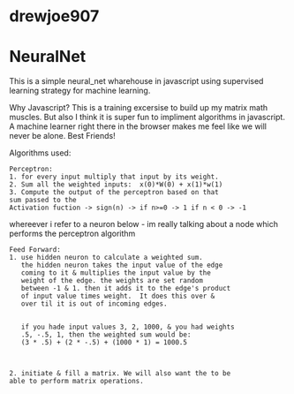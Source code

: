 # drewjoe907
# NeuralNet

This is a simple neural_net wharehouse in javascript using supervised 
learning strategy for machine learning.

Why Javascript? This is a training excersise to build up my matrix math 
muscles. But also I think it is super fun to impliment algorithms in 
javascript. A machine learner right there in the browser makes me feel like
we will never be alone. Best Friends!

Algorithms used:

    Perceptron:
    1. for every input multiply that input by its weight.
    2. Sum all the weighted inputs:  x(0)*W(0) + x(1)*w(1)
    3. Compute the output of the perceptron based on that 
    sum passed to the 
    Activation fuction -> sign(n) -> if n>=0 -> 1 if n < 0 -> -1
    
whereever i refer to a neuron below - im really talking about a node 
which performs the perceptron algorithm
    
    Feed Forward: 
    1. use hidden neuron to calculate a weighted sum.
       the hidden neuron takes the input value of the edge
       coming to it & multiplies the input value by the   
       weight of the edge. the weights are set random
       between -1 & 1. then it adds it to the edge's product
       of input value times weight.  It does this over &
       over til it is out of incoming edges.


       if you hade input values 3, 2, 1000, & you had weights
       .5, -.5, 1, then the weighted sum would be:
       (3 * .5) + (2 * -.5) + (1000 * 1) = 1000.5



    2. initiate & fill a matrix. We will also want the to be 
    able to perform matrix operations.

